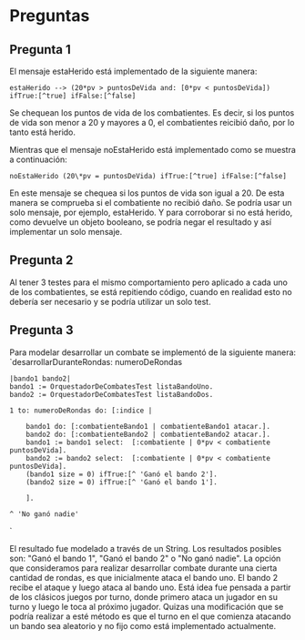 # Preguntas

## Pregunta 1

El mensaje estaHerido está implementado de la siguiente manera:

`estaHerido --> (20*pv > puntosDeVida and: [0*pv < puntosDeVida]) ifTrue:[^true] ifFalse:[^false]`

Se chequean los puntos de vida de los combatientes. Es decir, si los puntos de vida son menor a 20 y mayores a 0, el combatientes reicibió daño, por lo tanto está herido.

Mientras que el mensaje noEstaHerido está implementado como se muestra a continuación:

`noEstaHerido (20\*pv = puntosDeVida) ifTrue:[^true] ifFalse:[^false] `

En este mensaje se chequea si los puntos de vida son igual a 20. De esta manera se comprueba si el combatiente no recibió daño.
Se podría usar un solo mensaje, por ejemplo, estaHerido. Y para corroborar si no está herido, como devuelve un objeto booleano, se podría negar el resultado y así implementar un solo mensaje.

## Pregunta 2

Al tener 3 testes para el mismo comportamiento pero aplicado a cada uno de los combatientes, se está repitiendo código, cuando en realidad esto no debería ser necesario y se podría utilizar un solo test.

## Pregunta 3

Para modelar desarrollar un combate se implementó de la siguiente manera:
`desarrollarDuranteRondas: numeroDeRondas

    |bando1 bando2|
    bando1 := OrquestadorDeCombatesTest listaBandoUno.
    bando2 := OrquestadorDeCombatesTest listaBandoDos.

    1 to: numeroDeRondas do: [:indice |

    	bando1 do: [:combatienteBando1 | combatienteBando1 atacar.].
    	bando2 do: [:combatienteBando2 | combatienteBando2 atacar.].
    	bando1 := bando1 select:  [:combatiente | 0*pv < combatiente puntosDeVida].
    	bando2 := bando2 select:  [:combatiente | 0*pv < combatiente puntosDeVida].
    	(bando1 size = 0) ifTrue:[^ 'Ganó el bando 2'].
    	(bando2 size = 0) ifTrue:[^ 'Ganó el bando 1'].

    	].

    ^ 'No ganó nadie'

`

El resultado fue modelado a través de un String. Los resultados posibles son: "Ganó el bando 1", "Ganó el bando 2" o "No ganó nadie".
La opción que consideramos para realizar desarrollar combate durante una cierta cantidad de rondas, es que inicialmente ataca el bando uno. El bando 2 recibe el ataque y luego ataca al bando uno. Está idea fue pensada a partir de los clásicos juegos por turno, donde primero ataca un jugador en su turno y luego le toca al próximo jugador. Quizas una modificación que se podría realizar a esté método es que el turno en el que comienza atacando un bando sea aleatorio y no fijo como está implementado actualmente.
